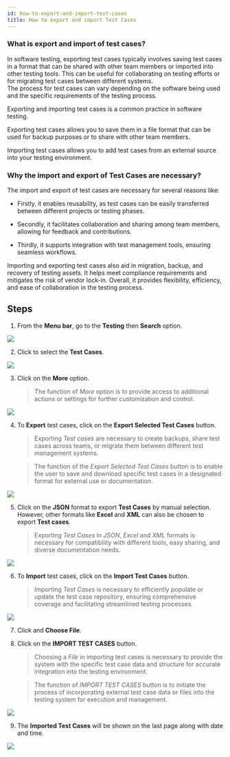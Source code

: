 ```yaml
---
id: how-to-export-and-import-test-cases
title: How to export and import Test Cases
---
```


### What is export and import of test cases?  

In software testing, exporting test cases typically involves saving test cases in a format that can be shared with other team members or imported into other testing tools. This can be useful for collaborating on testing efforts or for migrating test cases between different systems.  
The process for test cases can vary depending on the software being used and the specific requirements of the testing process.

Exporting and importing test cases is a common practice in software testing. 

Exporting test cases allows you to save them in a file format that can be used for backup purposes or to share with other team members.  

Importing test cases allows you to add test cases from an external source into your testing environment.  

### Why the import and export of Test Cases are necessary? 

The import and export of test cases are necessary for several reasons like:  

* Firstly, it enables reusability, as test cases can be easily transferred between different projects or testing phases.  

* Secondly, it facilitates collaboration and sharing among team members, allowing for feedback and contributions.  

* Thirdly, it supports integration with test management tools, ensuring seamless workflows.  

Importing and exporting test cases also aid in migration, backup, and recovery of testing assets. It helps meet compliance requirements and mitigates the risk of vendor lock-in. Overall, it provides flexibility, efficiency, and ease of collaboration in the testing process.

## Steps

1. From the **Menu bar**, go to the **Testing** then **Search** option.

![](/img/how-tos/how-to-export-and-import-test-cases/test-search.png)

2. Click to select the **Test Cases**.

![](/img/how-tos/how-to-export-and-import-test-cases/select-test-cases.png)

3. Click on the **More** option.
   > The function of *More* option is to provide access to additional actions or settings for further customization and control.

![](/img/how-tos/how-to-export-and-import-test-cases/more-option.png)

4. To **Export** test cases, click on the **Export Selected Test Cases** button.
   > Exporting *Test cases* are necessary to create backups, share test cases across teams, or migrate them between different test management systems.

   > The function of the *Export Selected Test Cases* button is to enable the user to save and download specific test cases in a designated format for external use or documentation.

![](/img/how-tos/how-to-export-and-import-test-cases/export-test-cases.png)

5. Click on the **JSON** format to export **Test Cases** by manual selection. However, other formats like **Excel** and **XML** can also be chosen to export **Test cases**.
   > Exporting *Test Cases* in *JSON*, *Excel* and *XML* formats is necessary for compatibility with different tools, easy sharing, and diverse documentation needs.

![](/img/how-tos/how-to-export-and-import-test-cases/json-format.png)

6. To **Import** test cases, click on the **Import Test Cases** button.
   > Importing *Test Cases* is necessary to efficiently populate or update the test case repository, ensuring comprehensive coverage and facilitating streamlined testing processes.

![](/img/how-tos/how-to-export-and-import-test-cases/import-test-cases.png)

7. Click and **Choose File**.
8. Click on the **IMPORT TEST CASES** button.
   > Choosing a *File* in importing test cases is necessary to provide the system with the specific test case data and structure for accurate integration into the testing environment.

   > The function of *IMPORT TEST CASES* button is to initiate the process of incorporating external test case data or files into the testing system for execution and management. 

![](/img/how-tos/how-to-export-and-import-test-cases/file-import.png)

9. The **Imported Test Cases** will be shown on the last page along with date and time.

![](/img/how-tos/how-to-export-and-import-test-cases/last-page.png)